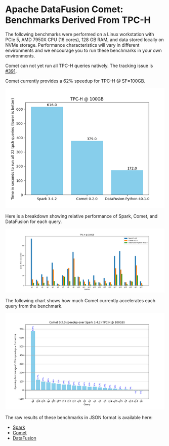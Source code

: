 <!--
Licensed to the Apache Software Foundation (ASF) under one
or more contributor license agreements.  See the NOTICE file
distributed with this work for additional information
regarding copyright ownership.  The ASF licenses this file
to you under the Apache License, Version 2.0 (the
"License"); you may not use this file except in compliance
with the License.  You may obtain a copy of the License at

  http://www.apache.org/licenses/LICENSE-2.0

Unless required by applicable law or agreed to in writing,
software distributed under the License is distributed on an
"AS IS" BASIS, WITHOUT WARRANTIES OR CONDITIONS OF ANY
KIND, either express or implied.  See the License for the
specific language governing permissions and limitations
under the License.
-->

# Apache DataFusion Comet: Benchmarks Derived From TPC-H

The following benchmarks were performed on a Linux workstation with PCIe 5, AMD 7950X CPU (16 cores), 128 GB RAM, and
data stored locally on NVMe storage. Performance characteristics will vary in different environments and we encourage
you to run these benchmarks in your own environments.

Comet can not yet run all TPC-H queries natively. The tracking issue is [#391](https://github.com/apache/datafusion-comet/issues/391).

Comet currently provides a 62% speedup for TPC-H @ SF=100GB.

![](../../_static/images/benchmark-results/2024-08-23/tpch_allqueries.png)

Here is a breakdown showing relative performance of Spark, Comet, and DataFusion for each query.

![](../../_static/images/benchmark-results/2024-08-23/tpch_queries_compare.png)

The following chart shows how much Comet currently accelerates each query from the benchmark.

![](../../_static/images/benchmark-results/2024-08-23/tpch_queries_speedup_rel.png)

The raw results of these benchmarks in JSON format is available here:

- [Spark](./2024-08-23/spark-tpch.json)
- [Comet](./2024-08-23/comet-tpch.json)
- [DataFusion](./2024-08-23/datafusion-python-tpch.json)